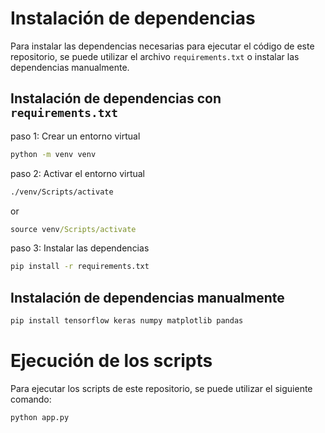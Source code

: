 # Instalación de dependencias

Para instalar las dependencias necesarias para ejecutar el código de este repositorio, se puede utilizar el archivo `requirements.txt` o instalar las dependencias manualmente.


## Instalación de dependencias con `requirements.txt`

paso 1: Crear un entorno virtual
```cmd
python -m venv venv
```

paso 2: Activar el entorno virtual
```cmd
./venv/Scripts/activate
```
or
``` cmd
source venv/Scripts/activate
```

paso 3: Instalar las dependencias
```cmd
pip install -r requirements.txt
```

## Instalación de dependencias manualmente

```cmd
pip install tensorflow keras numpy matplotlib pandas
```

# Ejecución de los scripts

Para ejecutar los scripts de este repositorio, se puede utilizar el siguiente comando:

```cmd
python app.py
```